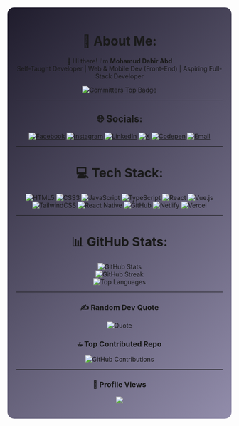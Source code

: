 <div align="center" style="background: linear-gradient(135deg, #1f1c2c, #928dab); padding: 20px; border-radius: 15px;">

# 💫 About Me:
👋 Hi there! I'm **Mohamud Dahir Abd**  
Self-Taught Developer | Web & Mobile Dev (Front-End) | Aspiring Full-Stack Developer  

[![Committers Top Badge](https://user-badge.committers.top/somalia/MDahirAbdi.svg)](https://user-badge.committers.top/somalia/MDahirAbdi)

---

## 🌐 Socials:
[![Facebook](https://img.shields.io/badge/Facebook-%231877F2.svg?logo=Facebook&logoColor=white)](https://facebook.com/MDahirAbdi1)
[![Instagram](https://img.shields.io/badge/Instagram-%23E4405F.svg?logo=Instagram&logoColor=white)](https://instagram.com/eco_mohamud)
[![LinkedIn](https://img.shields.io/badge/LinkedIn-%230077B5.svg?logo=linkedin&logoColor=white)](https://linkedin.com/in/MDahirAbdi)
[![X](https://img.shields.io/badge/X-%23121011.svg?logo=X&logoColor=white)](https://x.com/@MDahirAbdi)
[![Codepen](https://img.shields.io/badge/Codepen-%23000000.svg?logo=codepen&logoColor=white)](https://codepen.io/MDahirAbdi)
[![Email](https://img.shields.io/badge/Email-D14836?logo=gmail&logoColor=white)](mailto:siyaasi54@gmail.com)

---

# 💻 Tech Stack:
![HTML5](https://img.shields.io/badge/html5-%23E34F26.svg?style=for-the-badge&logo=html5&logoColor=white)
![CSS3](https://img.shields.io/badge/css3-%231572B6.svg?style=for-the-badge&logo=css3&logoColor=white)
![JavaScript](https://img.shields.io/badge/javascript-%23323330.svg?style=for-the-badge&logo=javascript&logoColor=%23F7DF1E)
![TypeScript](https://img.shields.io/badge/typescript-%23007ACC.svg?style=for-the-badge&logo=typescript&logoColor=white)
![React](https://img.shields.io/badge/react-%2320232a.svg?style=for-the-badge&logo=react&logoColor=%2361DAFB)
![Vue.js](https://img.shields.io/badge/vue.js-%2335495e.svg?style=for-the-badge&logo=vuedotjs&logoColor=%234FC08D)
![TailwindCSS](https://img.shields.io/badge/tailwindcss-%2338B2AC.svg?style=for-the-badge&logo=tailwind-css&logoColor=white)
![React Native](https://img.shields.io/badge/react_native-%2320232a.svg?style=for-the-badge&logo=react&logoColor=%2361DAFB)
![GitHub](https://img.shields.io/badge/github-%23121011.svg?style=for-the-badge&logo=github&logoColor=white)
![Netlify](https://img.shields.io/badge/netlify-%23000000.svg?style=for-the-badge&logo=netlify&logoColor=#00C7B7)
![Vercel](https://img.shields.io/badge/vercel-%23000000.svg?style=for-the-badge&logo=vercel&logoColor=white)

---

# 📊 GitHub Stats:
<div align="center">
  
![GitHub Stats](https://github-readme-stats.vercel.app/api?username=MDahirAbdi&show_icons=true&theme=transparent&hide_border=true)  
![GitHub Streak](https://streak-stats.demolab.com/?user=MDahirAbdi&theme=transparent&hide_border=true)  
![Top Languages](https://github-readme-stats.vercel.app/api/top-langs/?username=MDahirAbdi&layout=compact&theme=transparent&hide_border=true)  

</div>

---

### ✍️ Random Dev Quote
![Quote](https://quotes-github-readme.vercel.app/api?type=horizontal&theme=transparent)

### 🔝 Top Contributed Repo
![GitHub Contributions](https://github-contributor-stats.vercel.app/api?username=MDahirAbdi&limit=5&theme=transparent&combine_all_yearly_contributions=true)

---

### 🚀 Profile Views  
[![](https://visitcount.itsvg.in/api?id=MDahirAbdi&icon=10&color=6)](https://visitcount.itsvg.in)


</div>
